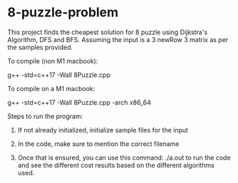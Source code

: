 # 8-puzzle-problem
This project finds the cheapest solution for 8 puzzle using Dijkstra's Algorithm, DFS and BFS. Assuming the input is a 3 newRow 3 matrix as per the samples provided.

To compile (non M1 macbook):

g++ -std=c++17 -Wall 8Puzzle.cpp

To compile on a M1 macbook:

g++ -std=c++17 -Wall 8Puzzle.cpp -arch x86_64

Steps to run the program:

1. If not already initialized, initialize sample files for the input

2. In the code, make sure to mention the correct filename

3. Once that is ensured, you can use this command: ./a.out
to run the code and see the different cost results based on the different algorithms used.
